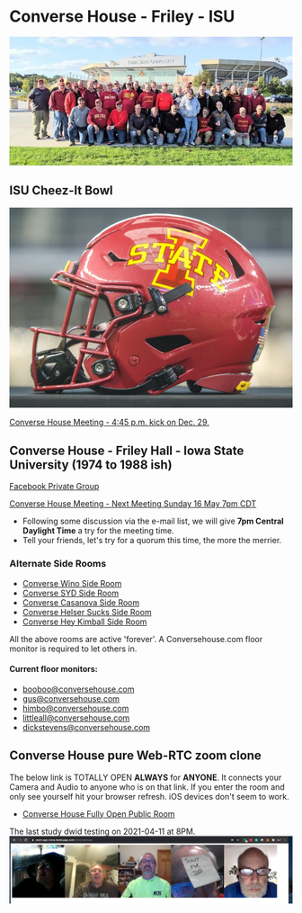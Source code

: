 # Converse House - Friley - ISU
![images/ConverseHouse2019](./images/ConverseHouse2019.jpg)

## ISU Cheez-It Bowl 
![images/ISUFootball](./images/ISUFootball.png)

[Converse House Meeting - 4:45 p.m. kick on Dec. 29.](https://meet.google.com/efv-bzzx-pqa)


## Converse House - Friley Hall - Iowa State University (1974 to 1988 ish)

[Facebook Private Group](https://www.facebook.com/groups/90560379326)

[Converse House Meeting - Next Meeting Sunday 16 May 7pm CDT](https://meet.google.com/efv-bzzx-pqa)
* Following some discussion via the e-mail list, we will give __7pm Central Daylight Time__ a try for the meeting time.  
* Tell your friends, let's try for a quorum this time, the more the merrier.  

### Alternate Side Rooms
- [Converse Wino Side Room](https://meet.google.com/mwv-rqcn-zpo) 
- [Converse SYD Side Room](https://meet.google.com/xfz-ccbf-bst) 
- [Converse Casanova Side Room](https://meet.google.com/fut-vyth-gvn) 
- [Converse Helser Sucks Side Room](https://meet.google.com/ejn-bqcf-bnv) 
- [Converse Hey Kimball Side Room](https://meet.google.com/dqx-daam-epj) 

All the above rooms are active 'forever'.  A Conversehouse.com floor monitor is required to let others in.

#### Current floor monitors:
- booboo@conversehouse.com
- gus@conversehouse.com
- himbo@conversehouse.com
- littleall@conversehouse.com
- dickstevens@conversehouse.com

## Converse House pure Web-RTC zoom clone
The below link is TOTALLY OPEN __ALWAYS__ for __ANYONE__.  It connects your Camera and Audio to anyone who is on that link.  If you enter the room and only see yourself hit your browser refresh.  iOS devices don't seem to work.

- [Converse House Fully Open Public Room](https://zoom-app-clone.herokuapp.com/conversehouse)

The last study dwid testing on 2021-04-11 at 8PM.
![zoom-app-clone test](./images/ConverseHouseTestScreenShot2021-04-11at9.54.59PM.png)

<!-- https://docs.google.com/spreadsheets/d/1NTEQ1UdXy6wQKE9g0B5103gNagsG2b1LZgD4TrocEcs/edit#gid=998356282 -->
